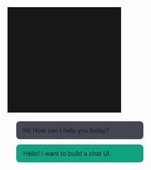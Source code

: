 <!DOCTYPE html>
<html lang="en">
<head>
  <meta charset="UTF-8">
  <meta name="viewport" content="width=device-width, initial-scale=1.0">
  <title>ChatGPT-Style Fullscreen Chat</title>
  <style>
    * {
      margin: 0;
      padding: 0;
      box-sizing: border-box;
    }

    body {
      height: 100vh;
      display: flex;
      background-color: #202123; /* ChatGPT dark background */
      color: white;
      font-family: Arial, sans-serif;
    }

    /* Sidebar */
    .sidebar {
      width: 260px;
      background-color: #171717;
      display: flex;
      flex-direction: column;
      padding: 20px;
      border-right: 1px solid #2a2a2a;
    }

    .sidebar h2 {
      margin-bottom: 20px;
      font-size: 18px;
    }

    /* Main Chat Area */
    .chat-container {
      flex: 1;
      display: flex;
      flex-direction: column;
      height: 100vh;
    }

    .messages {
      flex: 1;
      padding: 20px;
      overflow-y: auto;
    }

    .message {
      max-width: 80%;
      margin-bottom: 12px;
      padding: 12px 16px;
      border-radius: 8px;
    }

    .bot {
      background-color: #444654;
      align-self: flex-start;
    }

    .user {
      background-color: #10a37f;
      align-self: flex-end;
    }

    /* Input area */
    .input-area {
      padding: 16px;
      background-color: #343541;
      display: flex;
      gap: 10px;
    }

    .input-area input {
      flex: 1;
      padding: 12px;
      border: none;
      border-radius: 6px;
      outline: none;
      font-size: 16px;
    }

    .input-area button {
      padding: 12px 20px;
      background-color: #10a37f;
      border: none;
      border-radius: 6px;
      color: white;
      cursor: pointer;
    }
  </style>
</head>
<body>

  <!-- Sidebar -->
  <div class="sidebar">
    <h2>ChatGPT</h2>
    <p>New chat</p>
    <p>Search chats</p>
    <p>Library</p>
  </div>

  <!-- Chat Area -->
  <div class="chat-container">
    <div class="messages" id="messages">
      <div class="message bot">Hi! How can I help you today?</div>
      <div class="message user">Hello! I want to build a chat UI.</div>
    </div>
    <div class="input-area">
      <input type="text" placeholder="Type a message..." id="userInput">
      <button onclick="sendMessage()">Send</button>
    </div>
  </div>

  <script>
    function sendMessage() {
      const input = document.getElementById('userInput');
      const messages = document.getElementById('messages');

      if (input.value.trim() === '') return;

      // User message
      const userMsg = document.createElement('div');
      userMsg.classList.add('message', 'user');
      userMsg.textContent = input.value;
      messages.appendChild(userMsg);

      // Auto bot reply
      setTimeout(() => {
        const botMsg = document.createElement('div');
        botMsg.classList.add('message', 'bot');
        botMsg.textContent = "This is a bot reply.";
        messages.appendChild(botMsg);
        messages.scrollTop = messages.scrollHeight;
      }, 600);

      input.value = '';
      messages.scrollTop = messages.scrollHeight;
    }
  </script>

</body>
</html>
